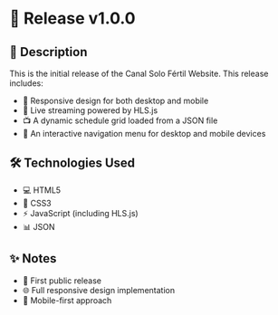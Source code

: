 # 🚀 Release v1.0.0

## 📝 Description
This is the initial release of the Canal Solo Fértil Website. This release includes:
- 📱 Responsive design for both desktop and mobile
- 🎥 Live streaming powered by HLS.js
- 📺 A dynamic schedule grid loaded from a JSON file
- 🔄 An interactive navigation menu for desktop and mobile devices

## 🛠️ Technologies Used
- 💻 HTML5
- 🎨 CSS3
- ⚡ JavaScript (including HLS.js)
- 📊 JSON

## ✨ Notes
- 🌟 First public release
- 🌐 Full responsive design implementation
- 📱 Mobile-first approach
